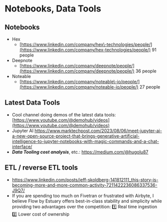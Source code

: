 # Notebooks, Data Tools

## Notebooks

- Hex
    - [https://www.linkedin.com/company/hex\-technologies/people/](https://www.linkedin.com/company/hex-technologies/people/) 91 people
- Deepnote
    - [https://www.linkedin.com/company/deepnote/people/](https://www.linkedin.com/company/deepnote/people/) 36 people
- Noteable
    - [https://www.linkedin.com/company/noteable\-io/people/](https://www.linkedin.com/company/noteable-io/people/) 27 people

## Latest Data Tools

- Cool channel doing demos of the latest data tools: [https://www.youtube.com/@demohub/videos](https://www.youtube.com/@demohub/videos)
- Jupyter AI https://www.marktechpost.com/2023/08/06/meet-jupyter-ai-a-new-open-source-project-that-brings-generative-artificial-intelligence-to-jupyter-notebooks-with-magic-commands-and-a-chat-interface/
- ***Data Tooling cost analysis***, etc.: https://medium.com/@hugolu87

## ETL / reverse ETL tools

- https://www.linkedin.com/posts/jeff-skoldberg-141812111_this-story-is-becoming-more-and-more-common-activity-7211422236086337536-J9Q7/
- If you are spending too much on Fivetran or frustrated with Airbyte, I believe Flow by Estuary offers best-in-class stability and simplicity while providing two advantages over the competition:
1️⃣ Real time ingestion
2️⃣ Lower cost of ownership
